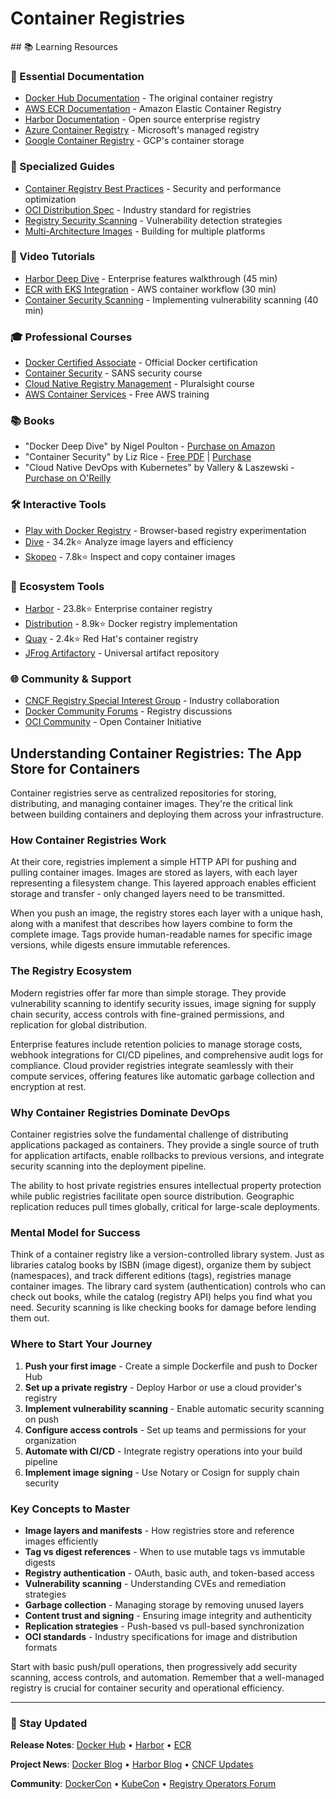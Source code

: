 # Container Registries

<GitHubButtons />
## 📚 Learning Resources

### 📖 Essential Documentation
- [Docker Hub Documentation](https://docs.docker.com/docker-hub/) - The original container registry
- [AWS ECR Documentation](https://docs.aws.amazon.com/ecr/) - Amazon Elastic Container Registry
- [Harbor Documentation](https://goharbor.io/docs/) - Open source enterprise registry
- [Azure Container Registry](https://docs.microsoft.com/en-us/azure/container-registry/) - Microsoft's managed registry
- [Google Container Registry](https://cloud.google.com/container-registry/docs) - GCP's container storage

### 📝 Specialized Guides
- [Container Registry Best Practices](https://docs.docker.com/registry/recipes/mirror/) - Security and performance optimization
- [OCI Distribution Spec](https://github.com/opencontainers/distribution-spec) - Industry standard for registries
- [Registry Security Scanning](https://snyk.io/blog/container-registry-security-scanning/) - Vulnerability detection strategies
- [Multi-Architecture Images](https://www.docker.com/blog/multi-arch-build-and-images-the-simple-way/) - Building for multiple platforms

### 🎥 Video Tutorials
- [Harbor Deep Dive](https://www.youtube.com/watch?v=Nt9nKZK5Q2k) - Enterprise features walkthrough (45 min)
- [ECR with EKS Integration](https://www.youtube.com/watch?v=YPYJtKBWW8I) - AWS container workflow (30 min)
- [Container Security Scanning](https://www.youtube.com/watch?v=DdKqvp0Z5dY) - Implementing vulnerability scanning (40 min)

### 🎓 Professional Courses
- [Docker Certified Associate](https://training.docker.com/certification) - Official Docker certification
- [Container Security](https://www.sans.org/cyber-security-courses/container-security/) - SANS security course
- [Cloud Native Registry Management](https://www.pluralsight.com/courses/kubernetes-container-registries) - Pluralsight course
- [AWS Container Services](https://explore.skillbuilder.aws/learn/course/internal/view/elearning/8236/amazon-ecr-primer) - Free AWS training

### 📚 Books
- "Docker Deep Dive" by Nigel Poulton - [Purchase on Amazon](https://www.amazon.com/dp/1916585256)
- "Container Security" by Liz Rice - [Free PDF](https://www.oreilly.com/library/view/container-security/9781492056690/) | [Purchase](https://www.amazon.com/dp/1492056707)
- "Cloud Native DevOps with Kubernetes" by Vallery & Laszewski - [Purchase on O'Reilly](https://www.oreilly.com/library/view/cloud-native-devops/9781492040750/)

### 🛠️ Interactive Tools
- [Play with Docker Registry](https://labs.play-with-docker.com/) - Browser-based registry experimentation
- [Dive](https://github.com/wagoodman/dive) - 34.2k⭐ Analyze image layers and efficiency
- [Skopeo](https://github.com/containers/skopeo) - 7.8k⭐ Inspect and copy container images

### 🚀 Ecosystem Tools
- [Harbor](https://github.com/goharbor/harbor) - 23.8k⭐ Enterprise container registry
- [Distribution](https://github.com/distribution/distribution) - 8.9k⭐ Docker registry implementation
- [Quay](https://github.com/quay/quay) - 2.4k⭐ Red Hat's container registry
- [JFrog Artifactory](https://jfrog.com/artifactory/) - Universal artifact repository

### 🌐 Community & Support
- [CNCF Registry Special Interest Group](https://github.com/cncf/tag-storage) - Industry collaboration
- [Docker Community Forums](https://forums.docker.com/c/docker-hub/registry/) - Registry discussions
- [OCI Community](https://opencontainers.org/community) - Open Container Initiative

## Understanding Container Registries: The App Store for Containers

Container registries serve as centralized repositories for storing, distributing, and managing container images. They're the critical link between building containers and deploying them across your infrastructure.

### How Container Registries Work
At their core, registries implement a simple HTTP API for pushing and pulling container images. Images are stored as layers, with each layer representing a filesystem change. This layered approach enables efficient storage and transfer - only changed layers need to be transmitted.

When you push an image, the registry stores each layer with a unique hash, along with a manifest that describes how layers combine to form the complete image. Tags provide human-readable names for specific image versions, while digests ensure immutable references.

### The Registry Ecosystem
Modern registries offer far more than simple storage. They provide vulnerability scanning to identify security issues, image signing for supply chain security, access controls with fine-grained permissions, and replication for global distribution. 

Enterprise features include retention policies to manage storage costs, webhook integrations for CI/CD pipelines, and comprehensive audit logs for compliance. Cloud provider registries integrate seamlessly with their compute services, offering features like automatic garbage collection and encryption at rest.

### Why Container Registries Dominate DevOps
Container registries solve the fundamental challenge of distributing applications packaged as containers. They provide a single source of truth for application artifacts, enable rollbacks to previous versions, and integrate security scanning into the deployment pipeline.

The ability to host private registries ensures intellectual property protection while public registries facilitate open source distribution. Geographic replication reduces pull times globally, critical for large-scale deployments.

### Mental Model for Success
Think of a container registry like a version-controlled library system. Just as libraries catalog books by ISBN (image digest), organize them by subject (namespaces), and track different editions (tags), registries manage container images. The library card system (authentication) controls who can check out books, while the catalog (registry API) helps you find what you need. Security scanning is like checking books for damage before lending them out.

### Where to Start Your Journey
1. **Push your first image** - Create a simple Dockerfile and push to Docker Hub
2. **Set up a private registry** - Deploy Harbor or use a cloud provider's registry
3. **Implement vulnerability scanning** - Enable automatic security scanning on push
4. **Configure access controls** - Set up teams and permissions for your organization
5. **Automate with CI/CD** - Integrate registry operations into your build pipeline
6. **Implement image signing** - Use Notary or Cosign for supply chain security

### Key Concepts to Master
- **Image layers and manifests** - How registries store and reference images efficiently
- **Tag vs digest references** - When to use mutable tags vs immutable digests
- **Registry authentication** - OAuth, basic auth, and token-based access
- **Vulnerability scanning** - Understanding CVEs and remediation strategies
- **Garbage collection** - Managing storage by removing unused layers
- **Content trust and signing** - Ensuring image integrity and authenticity
- **Replication strategies** - Push-based vs pull-based synchronization
- **OCI standards** - Industry specifications for image and distribution formats

Start with basic push/pull operations, then progressively add security scanning, access controls, and automation. Remember that a well-managed registry is crucial for container security and operational efficiency.

---

### 📡 Stay Updated

**Release Notes**: [Docker Hub](https://docs.docker.com/docker-hub/release-notes/) • [Harbor](https://github.com/goharbor/harbor/releases) • [ECR](https://aws.amazon.com/ecr/features/)

**Project News**: [Docker Blog](https://www.docker.com/blog/) • [Harbor Blog](https://goharbor.io/blog/) • [CNCF Updates](https://www.cncf.io/blog/)

**Community**: [DockerCon](https://www.docker.com/dockercon/) • [KubeCon](https://www.cncf.io/kubecon-cloudnativecon-events/) • [Registry Operators Forum](https://groups.google.com/g/registry-operators)